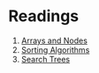 # Readings

1. [Arrays and Nodes](./arrays_and_nodes.md)
2. [Sorting Algorithms](./sorting_algorithms.md)
3. [Search Trees](./search_trees.md)
